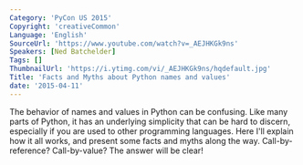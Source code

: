 ```yaml
---
Category: 'PyCon US 2015'
Copyright: 'creativeCommon'
Language: 'English'
SourceUrl: 'https://www.youtube.com/watch?v=_AEJHKGk9ns'
Speakers: [Ned Batchelder]
Tags: []
ThumbnailUrl: 'https://i.ytimg.com/vi/_AEJHKGk9ns/hqdefault.jpg'
Title: 'Facts and Myths about Python names and values'
date: '2015-04-11'
---
```

The behavior of names and values in Python can be confusing. Like many parts of Python, it has an underlying simplicity that can be hard to discern, especially if you are used to other programming languages. Here I'll explain how it all works, and present some facts and myths along the way.  Call-by-reference? Call-by-value? The answer will be clear!
